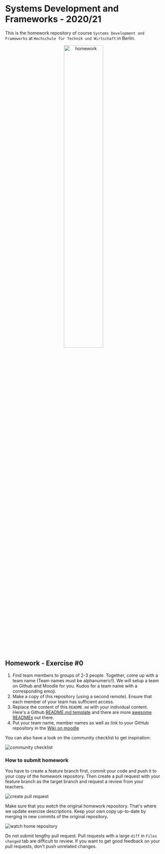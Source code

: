 # Systems Development and Frameworks - 2020/21

This is the homework repository of course `Systems Development and Frameworks`
at `Hochschule für Technik und Wirtschaft` in Berlin.

<p align="center">
  <img src="https://media.giphy.com/media/dNgK7Ws7y176U/giphy.gif" alt="homework" width="50%">
<p>

## Homework - Exercise #0

1. Find team members to groups of 2-3 people. Together, come up with a team name (Team names must be alphanumeric!). We will setup a team on Github and Moodle for you. Kudos for a team name with a corresponding emoji.
2. Make a copy of this repository (using a second remote). Ensure that each member of your team has sufficient access.
3. Replace the content of this `README.md` with your individual content. Here's a Github [README.md template](https://github.com/othneildrew/Best-README-Template) and there are more [awesome READMEs](https://github.com/matiassingers/awesome-readme) out there.
4. Put your team name, member names as well as link to your GitHub repository in the [Wiki on moodle](https://moodle.htw-berlin.de/course/view.php?id=29222#section-2)

You can also have a look on the community checklist to get inspiration:

![community checklist](./.github/img/community_checklist.png)

### How to submit homework

You have to create a feature branch first, commit your code and push it to your
copy of the homework repository. Then create a pull request with your feature
branch as the target branch and request a review from your teachers.

![create pull request](./.github/img/create_pr.png)

Make sure that you *watch* the original homework repository. That's where we
update exercise descriptions. Keep your own copy up-to-date by merging in new
commits of the original repository.

![watch home repository](./.github/img/watch_repo.png)

Do not submit lengthy pull request. Pull requests with a large `diff` in
`Files changed` tab are difficult to review. If you want to get good feedback on
your pull requests, don't push unrelated changes.
